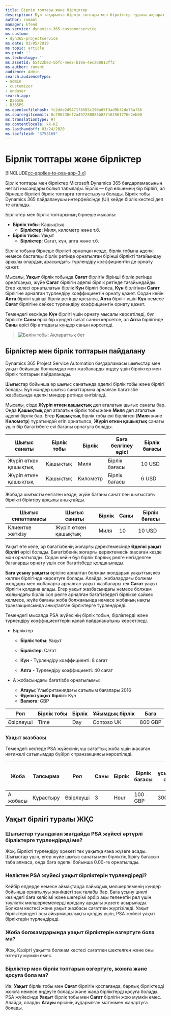 ```yaml
---
title: Бірлік топтары және бірліктер
description: Бұл тақырыпта бірлік топтары мен бірліктер туралы ақпарат берілген.
author: rumant
manager: kfend
ms.service: dynamics-365-customerservice
ms.custom:
- dyn365-projectservice
ms.date: 03/05/2019
ms.topic: article
ms.prod: ''
ms.technology: ''
ms.assetid: b5422be3-5bfc-4ee2-b19a-4eca68813ff2
ms.author: rumant
audience: Admin
search.audienceType:
- admin
- customizer
- enduser
search.app:
- D365CE
- D365PS
ms.openlocfilehash: fc2dde2d9471f8585c190a65f3ad9b32de75af86
ms.sourcegitcommit: 8c786230ef2a497280885b827162561776e2eb00
ms.translationtype: HT
ms.contentlocale: kk-KZ
ms.lasthandoff: 03/24/2020
ms.locfileid: "3753169"
---
```

# <a name="unit-groups-and-units"></a>Бірлік топтары және бірліктер

[!INCLUDE[cc-applies-to-psa-app-3.x](../includes/cc-applies-to-psa-app-3x.md)]

Бірлік топтары мен бірліктер Microsoft Dynamics 365 бағдарламасының негізгі нысандары болып табылады. Бірлік — бұл өлшемнің бір бірлігі, ал бірнеше бірлікті бірлік топтарға топтастыруға болады. Бірлік тобы Dynamics 365 пайдаланушы интерфейсінде (UI) кейде бірлік кестесі деп те аталады. 

Бірліктер мен бірлік топтарының бірнеше мысалы:
 
- **Бірлік тобы**: Қашықтық 
    - **Бірліктер**: Миля, километр және т.б.
- **Бірлік тобы**: Уақыт
    - **Бірліктер**: Сағат, күн, апта және т.б. 

Бірлік тобына бірнеше бірлікті орнатқан кезде, бірлік тобына әдепкі немесе бастапқы бірлік ретінде орнатылған бірінші бірлікті тағайындау арқылы олардың арасындағы түрлендіру коэффициентін де орнату қажет. 

Мысалы, **Уақыт** бірлік тобында **Сағат** бірлігін бірінші бірлік ретінде орнатсаңыз, жүйе **Сағат** бірлігін әдепкі бірлік ретінде тағайындайды. Егер келесі орнатылатын бірлік **Күн** бірлігі болса, **Күн** бірлігінен **Сағат** бірлігіне арналған түрлендіру коэффициентін орнату қажет. Содан кейін **Апта** бірлігі үшінші бірлік ретінде қосылса, **Апта** бірлігі үшін **Күн** немесе **Сағат** бірлігіне сәйкес түрлендіру коэффициентін орнату қажет. 

Төмендегі кескінде **Күн** бірлігі үшін орнату мысалы көрсетіледі, бұл бірлікте **Саны** өрісі бір күндегі сағат санын көрсетсе, ал **Апта** бірлігінде **Саны** өрісі бір аптадағы күндер санын көрсетеді.

> ![Бөлім тобы: Ақпараттық бет](media/advanced-2.png)

## <a name="using-units-and-unit-groups"></a>Бірліктер мен бірлік топтарын пайдалану

Dynamics 365 Project Service Automation бағдарламасы шығыстар мен уақыт бойынша болжамдар мен жазбаларды өңдеу үшін бірліктер мен бірлік топтарын пайдаланады. 

Шығыстар бойынша әр шығыс санатында әдепкі бірлік тобы және бірлігі болады. Бұл мәндер шығыс санаттарына арналған бағатізбе жазбасында әдепкі мәндер ретінде енгізіледі. 

Мысалы, сізде **Жүріп өткен қашықтық** деп аталатын шығыс санаты бар. Онда **Қашықтық** деп аталатын бірлік тобы және **Миля** деп аталатын әдепкі бірлік бар. Егер **Қашықтық** бірлік тобы екі бірліктен (**Миля** және **Километр**) тұратындай етіп орнатылса, **Жүріп өткен қашықтық** санаты үшін бір бағатізбеге екі бағаны орнатуға болады.

| Шығыс санаты  | Бірлік тобы  | Бірлік      | Баға белгілеу әдісі  | Бірлік бағасы  |
|-------------------|---------------|-----------|-------------------|-------------------|
| Жүріп өткен қашықтық           | Қашықтық      | Миля      | Бірлік бағасы    | 10 USD            |
| Жүріп өткен қашықтық           | Қашықтық      | Километр | Бірлік бағасы    |  6 USD            |

Жобада шығысты енгізген кезде, жүйе бағаны санат пен шығыстағы бірлікті біріктіру арқылы анықтайды. 

| Шығыс сипаттамасы        | Шығыс санаты  | Бірлік  | Саны  | Бірлік бағасы   |
|----------------------------|---------------------|-------|-----------|----------------|
| Клиентке жеткізу | Жүріп өткен қашықтық             | Миля  | 10        | 10 USD         |

Уақыт өте келе, әр бағатізбенің жоғарғы деректемесінде **Әдепкі уақыт бірлігі** өрісі болады. Бағатізбенің жоғарғы деректемесін жасаған кезде мән орнатылады. Содан кейін бұл бірлік барлық рөлге негізделген бағаларды орнату үшін сол бағатізбеде қолданылады.

**Баға ұсыну уақыты** өрісіне арналған болжам жолдарын уақыттың кез келген бірлігінде көрсетуге болады. Алайда, жобалардағы болжам жолдары мен жобаларға арналған уақыт жазбалары тек **Сағат** уақыт бірлігін қолдана алады. Егер уақыт жазбасындағы немесе болжам жолындағы бірлік сол рөлге арналған бағатізбедегі бірлікке сәйкес келмесе, жүйе бағаны жоба болжамында немесе жобаның нақты транзакциясында анықталған бірліктерге түрлендіреді.

Төмендегі мысалда PSA жүйесінің бірлік тобын, бірліктерді және түрлендіру коэффициенттерін қалай пайдаланатыны көрсетіледі.
- Бірліктер

   - **Бірлік тобы**: Уақыт 
   - **Бірліктер**: Сағат 
    
    - **Күн** - Түрлендіру коэффициенті: 8 сағат       
    - **Апта** - Түрлендіру коэффициенті: 40 сағат  
        
- А жобасындағы бағатізбе орнатылымы:

    - **Атауы**: Ұлыбританиядағы сатылым бағалары 2016 
    - **Әдепкі уақыт бірлігі**: Күн 
    - **Валюта**: GBP

| Рөл      | Бірлік тобы | Бірлік | Ұйымдық бірлік | Баға   |
|-----------|------------|------|---------------------|---------|
| Әзірлеуші | Time       | Day  | Contoso UK          | 800 GBP |

### <a name="time-entry"></a>Уақыт жазбасы

Төмендегі кестеде PSA жүйесінің үш сағаттық жоба үшін жасаған нәтижелі сатылымдар бүйірлік транзакциясы көрсетіледі.


| Жоба   | Тапсырма    | Рөл      | Саны | Бірлік  | Бірлік бағасы | Шот ұсынылмаған сатылым көлемі |
|-----------|---------|-----------|----------|-------|------------|-----------------------|
| А жобасы | Құрастыру  | Әзірлеуші | 3        | Hour  | 100 GBP    | 300 GBP               |

## <a name="time-unit-faq"></a>Уақыт бірлігі туралы ЖҚС

### <a name="does-psa-convert-to-different-units-in-the-case-of-expenses"></a>Шығыстар туындаған жағдайда PSA жүйесі әртүрлі бірліктерге түрлендіреді ме?
Жоқ. Бірлікті түрлендіру әрекеті тек уақытқа ғана жүзеге асады. Шығыстар үшін, егер жүйе шығыс санаты мен бірліктің бірігу бағасын таба алмаса, онда баға әдепкі бойынша 0.00-ге орнатылады.

### <a name="why-does-psa-convert-time-units"></a>Неліктен PSA жүйесі уақыт бірліктерін түрлендіреді?
Кейбір елдерде немесе аймақтарда пайыздық мөлшерлеменің күндер бойынша орнатылуы жөніндегі заң талабы бар. Баға ұсыну циклі кезіндегі баға келісімі және шегерімі әрбір ақы төленетін рөл үшін тәуліктік мөлшерлемелерді қолдану арқылы жүзеге асырылады. Болжам кестесі және уақыт жазбасы сағатпен жүргізіледі. Уақыт бірліктеріндегі осы айырмашылықты қолдау үшін, PSA жүйесі уақыт бірліктерін түрлендіреді.

### <a name="can-time-units-be-changed-on-project-estimates"></a>Жоба болжамдарында уақыт бірліктерін өзгертуге бола ма?
Жоқ. Қазіргі уақытта болжам кестесі сағатпен шектелген және оны өзгерту мүмкін емес.

### <a name="can-units-and-unit-groups-be-edited-deleted-and-added"></a>Бірліктер мен бірлік топтарын өзгертуге, жоюға және қосуға бола ма?
Иә. **Уақыт** бірлік тобы мен **Сағат** бірлігін қоспағанда, барлық бірліктерді жоюға немесе өңдеуге болады және жаңа бірліктерді қосуға болады. PSA жүйесінде **Уақыт** бірлік тобы мен **Сағат** бірлігін жою мүмкін емес. Алайда, оларды **Атауы** өрісінің аударылған мәтінімен жаңартуға болады.

